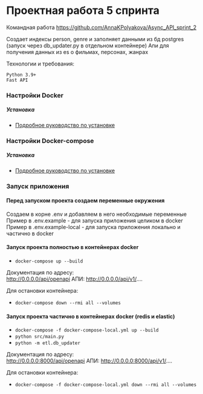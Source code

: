 # Проектная работа 5 спринта

Командная работа https://github.com/AnnaKPolyakova/Async_API_sprint_2

Создает индексы person, genre и заполняет данными из бд postgres
(запуск через db_updater.py в отдельном контейнере)
Апи для получения данных из es о фильмах, персонах, жанрах  

Технологии и требования:
```
Python 3.9+
Fast API
```

### Настройки Docker

##### Установка

* [Подробное руководство по установке](https://docs.docker.com/install/linux/docker-ce/ubuntu/)

### Настройки Docker-compose

##### Установка

* [Подробное руководство по установке](https://docs.docker.com/compose/install/)

### Запуск приложения

#### Перед запуском проекта создаем переменные окружения
Создаем в корне .env и добавляем в него необходимые переменные  
Пример в .env.example - для запуска приложения целиком в docker  
Пример в .env.example-local - для запуска приложения локально и частично в docker

#### Запуск проекта полностью в контейнерах docker

* `docker-compose up --build`

Документация по адресу:  
http://0.0.0.0/api/openapi
АПИ:
http://0.0.0.0/api/v1/....


Для остановки контейнера:  
* `docker-compose down --rmi all --volumes`

#### Запуск проекта частично в контейнерах docker (redis и elastic)

* `docker-compose -f docker-compose-local.yml up --build`
* `python src/main.py`
* `python -m etl.db_updater`

Документация по адресу:  
http://0.0.0.0:8000/api/openapi
АПИ:
http://0.0.0.0:8000/api/v1/....

Для остановки контейнера:  
* `docker-compose -f docker-compose-local.yml down --rmi all --volumes`

